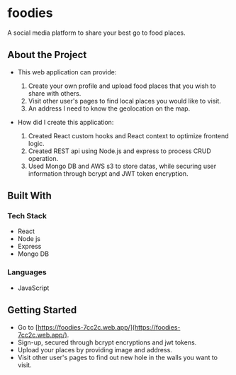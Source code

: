 # foodies

A social media platform to share your best go to food places.

## About the Project

- This web application can provide:

  1. Create your own profile and upload food places that you wish to share with others.
  2. Visit other user's pages to find local places you would like to visit.
  3. An address I need to know the geolocation on the map.

- How did I create this application:

  1. Created React custom hooks and React context to optimize frontend logic.
  2. Created REST api using Node.js and express to process CRUD operation.
  3. Used Mongo DB and AWS s3 to store datas, while securing user information through bcrypt and JWT token encryption.

## Built With

### Tech Stack

- React
- Node js
- Express
- Mongo DB

### Languages

- JavaScript

## Getting Started

- Go to [https://foodies-7cc2c.web.app/](https://foodies-7cc2c.web.app/).
- Sign-up, secured through bcrypt encryptions and jwt tokens.
- Upload your places by providing image and address.
- Visit other user's pages to find out new hole in the walls you want to visit.
